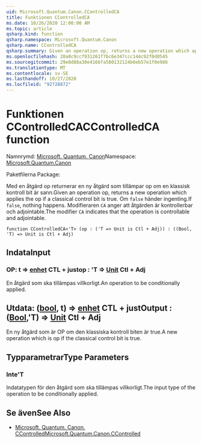 ```yaml
---
uid: Microsoft.Quantum.Canon.CControlledCA
title: Funktionen CControlledCA
ms.date: 10/26/2020 12:00:00 AM
ms.topic: article
qsharp.kind: function
qsharp.namespace: Microsoft.Quantum.Canon
qsharp.name: CControlledCA
qsharp.summary: Given an operation op, returns a new operation which applies the op if a classical control bit is true. If `false`, nothing happens. The modifier `CA` indicates that the operation is controllable and adjointable.
ms.openlocfilehash: 20a8c9ccf931261f7bc6e347ccc144c92f0d0545
ms.sourcegitcommit: 29e0d88a30e4166fa580132124b0eb57e1f0e986
ms.translationtype: MT
ms.contentlocale: sv-SE
ms.lasthandoff: 10/27/2020
ms.locfileid: "92728872"
---
```

# <a name="ccontrolledca-function"></a><span data-ttu-id="01c90-102">Funktionen CControlledCA</span><span class="sxs-lookup"><span data-stu-id="01c90-102">CControlledCA function</span></span>

<span data-ttu-id="01c90-103">Namnrymd: [Microsoft. Quantum. Canon](xref:Microsoft.Quantum.Canon)</span><span class="sxs-lookup"><span data-stu-id="01c90-103">Namespace: [Microsoft.Quantum.Canon](xref:Microsoft.Quantum.Canon)</span></span>

<span data-ttu-id="01c90-104">Paketfilerna [](https://nuget.org/packages/)</span><span class="sxs-lookup"><span data-stu-id="01c90-104">Package: [](https://nuget.org/packages/)</span></span>


<span data-ttu-id="01c90-105">Med en åtgärd op returnerar en ny åtgärd som tillämpar op om en klassisk kontroll bit är sann.</span><span class="sxs-lookup"><span data-stu-id="01c90-105">Given an operation op, returns a new operation which applies the op if a classical control bit is true.</span></span> <span data-ttu-id="01c90-106">Om `false` händer ingenting.</span><span class="sxs-lookup"><span data-stu-id="01c90-106">If `false`, nothing happens.</span></span>
<span data-ttu-id="01c90-107">Modifieraren `CA` anger att åtgärden är kontrollerbar och adjointable.</span><span class="sxs-lookup"><span data-stu-id="01c90-107">The modifier `CA` indicates that the operation is controllable and adjointable.</span></span>

```qsharp
function CControlledCA<'T> (op : ('T => Unit is Ctl + Adj)) : ((Bool, 'T) => Unit is Ctl + Adj)
```


## <a name="input"></a><span data-ttu-id="01c90-108">Indata</span><span class="sxs-lookup"><span data-stu-id="01c90-108">Input</span></span>

### <a name="op--t--unit-ctl--adj"></a><span data-ttu-id="01c90-109">OP: t => [enhet](xref:microsoft.quantum.lang-ref.unit) CTL + just</span><span class="sxs-lookup"><span data-stu-id="01c90-109">op : 'T => [Unit](xref:microsoft.quantum.lang-ref.unit) Ctl + Adj</span></span>

<span data-ttu-id="01c90-110">En åtgärd som ska tillämpas villkorligt.</span><span class="sxs-lookup"><span data-stu-id="01c90-110">An operation to be conditionally applied.</span></span>



## <a name="output--boolt--unit-ctl--adj"></a><span data-ttu-id="01c90-111">Utdata: ([bool](xref:microsoft.quantum.lang-ref.bool), t) => [enhet](xref:microsoft.quantum.lang-ref.unit) CTL + just</span><span class="sxs-lookup"><span data-stu-id="01c90-111">Output : ([Bool](xref:microsoft.quantum.lang-ref.bool),'T) => [Unit](xref:microsoft.quantum.lang-ref.unit) Ctl + Adj</span></span>

<span data-ttu-id="01c90-112">En ny åtgärd som är OP om den klassiska kontroll biten är true.</span><span class="sxs-lookup"><span data-stu-id="01c90-112">A new operation which is op if the classical control bit is true.</span></span>

## <a name="type-parameters"></a><span data-ttu-id="01c90-113">Typparametrar</span><span class="sxs-lookup"><span data-stu-id="01c90-113">Type Parameters</span></span>

### <a name="t"></a><span data-ttu-id="01c90-114">Inte</span><span class="sxs-lookup"><span data-stu-id="01c90-114">'T</span></span>

<span data-ttu-id="01c90-115">Indatatypen för den åtgärd som ska tillämpas villkorligt.</span><span class="sxs-lookup"><span data-stu-id="01c90-115">The input type of the operation to be conditionally applied.</span></span>

## <a name="see-also"></a><span data-ttu-id="01c90-116">Se även</span><span class="sxs-lookup"><span data-stu-id="01c90-116">See Also</span></span>

- [<span data-ttu-id="01c90-117">Microsoft. Quantum. Canon. CControlled</span><span class="sxs-lookup"><span data-stu-id="01c90-117">Microsoft.Quantum.Canon.CControlled</span></span>](xref:Microsoft.Quantum.Canon.CControlled)